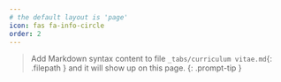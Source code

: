 ```yaml
---
# the default layout is 'page'
icon: fas fa-info-circle
order: 2
---
```


> Add Markdown syntax content to file `_tabs/curriculum vitae.md`{: .filepath } and it will show up on this page.
{: .prompt-tip }
